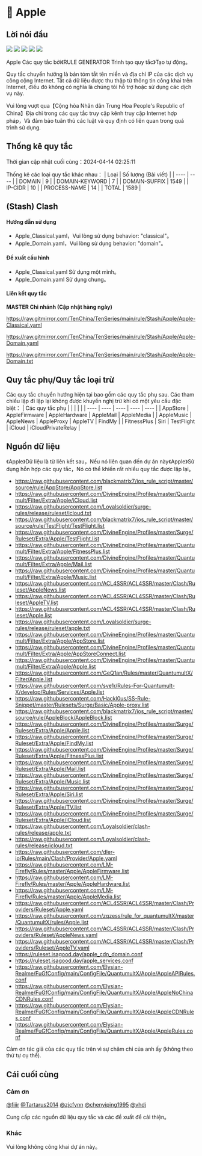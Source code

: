 # 🧸 Apple

## Lời nói đầu

![](https://shields.io/badge/-移除重复规则-ff69b4) ![](https://shields.io/badge/-DOMAIN与DOMAIN--SUFFIX合并-green) ![](https://shields.io/badge/-DOMAIN--SUFFIX间合并-critical) ![](https://shields.io/badge/-DOMAIN--SUFFIX与DOMAIN--KEYWORD合并-blue) ![](https://shields.io/badge/-IP--CIDR(6)合并-blueviolet) 

Apple Các quy tắc bởi《RULE GENERATOR Trình tạo quy tắc》Tạo tự động。

Quy tắc chuyển hướng là bản tóm tắt tên miền và địa chỉ IP của các dịch vụ công cộng Internet. Tất cả dữ liệu được thu thập từ thông tin công khai trên Internet, điều đó không có nghĩa là chúng tôi hỗ trợ hoặc sử dụng các dịch vụ này.

Vui lòng vượt qua【Cộng hòa Nhân dân Trung Hoa People's Republic of China】Địa chỉ trong các quy tắc truy cập kênh truy cập Internet hợp pháp，Và đảm bảo tuân thủ các luật và quy định có liên quan trong quá trình sử dụng.

## Thống kê quy tắc

Thời gian cập nhật cuối cùng：2024-04-14 02:25:11

Thống kê các loại quy tắc khác nhau：
| Loại | Số lượng (Bài viết)  | 
| ---- | ----  |
| DOMAIN | 9  | 
| DOMAIN-KEYWORD | 7  | 
| DOMAIN-SUFFIX | 1549  | 
| IP-CIDR | 10  | 
| PROCESS-NAME | 14  | 
| TOTAL | 1589  | 


## (Stash) Clash 

#### Hướng dẫn sử dụng
- Apple_Classical.yaml，Vui lòng sử dụng behavior: "classical"。
- Apple_Domain.yaml，Vui lòng sử dụng behavior: "domain"。

#### Đề xuất cấu hình
- Apple_Classical.yaml Sử dụng một mình。
- Apple_Domain.yaml Sử dụng chung。

#### Liên kết quy tắc
**MASTER Chi nhánh (Cập nhật hàng ngày)**

https://raw.gitmirror.com/TenChina/TenSeries/main/rule/Stash/Apple/Apple-Classical.yaml

https://raw.gitmirror.com/TenChina/TenSeries/main/rule/Stash/Apple/Apple-Domain.yaml

https://raw.gitmirror.com/TenChina/TenSeries/main/rule/Stash/Apple/Apple-Domain.txt

## Quy tắc phụ/Quy tắc loại trừ

Các quy tắc chuyển hướng hiện tại bao gồm các quy tắc phụ sau. Các tham chiếu lặp đi lặp lại không được khuyến nghị trừ khi có một yêu cầu đặc biệt：
| Các quy tắc phụ |  |  |  |  | 
| ---- | ---- | ---- | ---- | ----  |
| AppStore | AppleFirmware | AppleHardware | AppleMail | AppleMedia  | 
| AppleMusic | AppleNews | AppleProxy | AppleTV | FindMy  | 
| FitnessPlus | Siri | TestFlight | iCloud | iCloudPrivateRelay  | 


## Nguồn dữ liệu

《Apple》Dữ liệu là từ liên kết sau，Nếu nó liên quan đến dự án này《Apple》Sử dụng hỗn hợp các quy tắc，Nó có thể khiến rất nhiều quy tắc được lặp lại。

- https://raw.githubusercontent.com/blackmatrix7/ios_rule_script/master/source/rule/AppStore/AppStore.list
- https://raw.githubusercontent.com/DivineEngine/Profiles/master/Quantumult/Filter/Extra/Apple/iCloud.list
- https://raw.githubusercontent.com/Loyalsoldier/surge-rules/release/ruleset/icloud.txt
- https://raw.githubusercontent.com/blackmatrix7/ios_rule_script/master/source/rule/TestFlight/TestFlight.list
- https://raw.githubusercontent.com/DivineEngine/Profiles/master/Surge/Ruleset/Extra/Apple/TestFlight.list
- https://raw.githubusercontent.com/DivineEngine/Profiles/master/Quantumult/Filter/Extra/Apple/FitnessPlus.list
- https://raw.githubusercontent.com/DivineEngine/Profiles/master/Quantumult/Filter/Extra/Apple/Mail.list
- https://raw.githubusercontent.com/DivineEngine/Profiles/master/Quantumult/Filter/Extra/Apple/Music.list
- https://raw.githubusercontent.com/ACL4SSR/ACL4SSR/master/Clash/Ruleset/AppleNews.list
- https://raw.githubusercontent.com/ACL4SSR/ACL4SSR/master/Clash/Ruleset/AppleTV.list
- https://raw.githubusercontent.com/ACL4SSR/ACL4SSR/master/Clash/Ruleset/Apple.list
- https://raw.githubusercontent.com/Loyalsoldier/surge-rules/release/ruleset/apple.txt
- https://raw.githubusercontent.com/DivineEngine/Profiles/master/Quantumult/Filter/Extra/Apple/AppStore.list
- https://raw.githubusercontent.com/DivineEngine/Profiles/master/Quantumult/Filter/Extra/Apple/AppStoreConnect.list
- https://raw.githubusercontent.com/DivineEngine/Profiles/master/Quantumult/Filter/Extra/Apple/Apple.list
- https://raw.githubusercontent.com/GeQ1an/Rules/master/QuantumultX/Filter/Apple.list
- https://raw.githubusercontent.com/sve1r/Rules-For-Quantumult-X/develop/Rules/Services/Apple.list
- https://raw.githubusercontent.com/Hackl0us/SS-Rule-Snippet/master/Rulesets/Surge/Basic/Apple-proxy.list
- https://raw.githubusercontent.com/blackmatrix7/ios_rule_script/master/source/rule/AppleBlock/AppleBlock.list
- https://raw.githubusercontent.com/DivineEngine/Profiles/master/Surge/Ruleset/Extra/Apple/Apple.list
- https://raw.githubusercontent.com/DivineEngine/Profiles/master/Surge/Ruleset/Extra/Apple/FindMy.list
- https://raw.githubusercontent.com/DivineEngine/Profiles/master/Surge/Ruleset/Extra/Apple/FitnessPlus.list
- https://raw.githubusercontent.com/DivineEngine/Profiles/master/Surge/Ruleset/Extra/Apple/Mail.list
- https://raw.githubusercontent.com/DivineEngine/Profiles/master/Surge/Ruleset/Extra/Apple/Music.list
- https://raw.githubusercontent.com/DivineEngine/Profiles/master/Surge/Ruleset/Extra/Apple/Siri.list
- https://raw.githubusercontent.com/DivineEngine/Profiles/master/Surge/Ruleset/Extra/Apple/TV.list
- https://raw.githubusercontent.com/DivineEngine/Profiles/master/Surge/Ruleset/Extra/Apple/iCloud.list
- https://raw.githubusercontent.com/Loyalsoldier/clash-rules/release/apple.txt
- https://raw.githubusercontent.com/Loyalsoldier/clash-rules/release/icloud.txt
- https://raw.githubusercontent.com/dler-io/Rules/main/Clash/Provider/Apple.yaml
- https://raw.githubusercontent.com/LM-Firefly/Rules/master/Apple/AppleFirmware.list
- https://raw.githubusercontent.com/LM-Firefly/Rules/master/Apple/AppleHardware.list
- https://raw.githubusercontent.com/LM-Firefly/Rules/master/Apple/AppleMedia.list
- https://raw.githubusercontent.com/ACL4SSR/ACL4SSR/master/Clash/Providers/Ruleset/Apple.yaml
- https://raw.githubusercontent.com/zqzess/rule_for_quantumultX/master/QuantumultX/rules/Apple.list
- https://raw.githubusercontent.com/ACL4SSR/ACL4SSR/master/Clash/Providers/Ruleset/AppleNews.yaml
- https://raw.githubusercontent.com/ACL4SSR/ACL4SSR/master/Clash/Providers/Ruleset/AppleTV.yaml
- https://ruleset.isagood.day/apple_cdn_domain.conf
- https://ruleset.isagood.day/apple_services.conf
- https://raw.githubusercontent.com/Elysian-Realme/FuGfConfig/main/ConfigFile/QuantumultX/Apple/AppleAPIRules.conf
- https://raw.githubusercontent.com/Elysian-Realme/FuGfConfig/main/ConfigFile/QuantumultX/Apple/AppleNoChinaCDNRules.conf
- https://raw.githubusercontent.com/Elysian-Realme/FuGfConfig/main/ConfigFile/QuantumultX/Apple/AppleCDNRules.conf
- https://raw.githubusercontent.com/Elysian-Realme/FuGfConfig/main/ConfigFile/QuantumultX/Apple/AppleRules.conf


Cảm ơn tác giả của các quy tắc trên vì sự chăm chỉ của anh ấy (không theo thứ tự cụ thể).

## Cái cuối cùng

### Cảm ơn

[@fiiir](https://github.com/fiiir) [@Tartarus2014](https://github.com/Tartarus2014) [@zjcfynn](https://github.com/zjcfynn) [@chenyiping1995](https://github.com/chenyiping1995) [@vhdj](https://github.com/vhdj)

Cung cấp các nguồn dữ liệu quy tắc và các đề xuất để cải thiện。

### Khác

Vui lòng không công khai dự án này。